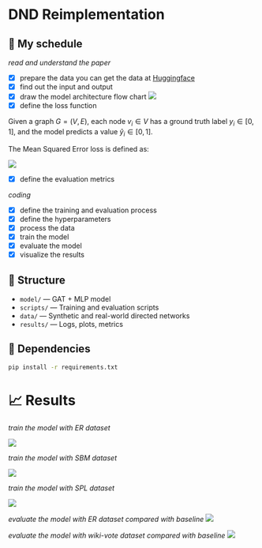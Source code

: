 # DND Reimplementation

## 🚀 My schedule

*read and understand the paper*

- [X] prepare the data
  you can get the data at [Huggingface](https://huggingface.co/sanyier312/DND-Reimplementation/tree/main/data/synthetic)
- [X] find out the input and output
- [X] draw the model architecture  flow chart
  ![](20250514213026.png)
- [X] define the loss function

Given a graph $G = (V, E)$, each node $v_i \in V$ has a ground truth label $y_i \in [0, 1]$,
and the model predicts a value $\hat{y}_i \in [0, 1]$.

The Mean Squared Error loss is defined as:

![](20250514215425.png)

- [X] define the evaluation metrics

*coding*

- [X] define the training and evaluation process
- [X] define the hyperparameters
- [X] process the data
- [X] train the model
- [X] evaluate the model
- [X] visualize the results

## 📌 Structure

- `model/` — GAT + MLP model
- `scripts/` — Training and evaluation scripts
- `data/` — Synthetic and real-world directed networks
- `results/` — Logs, plots, metrics

## 🔧 Dependencies

```bash
pip install -r requirements.txt
```

# 📈 Results

*train the model with  ER dataset*

![](er_train.jpg)

*train the model with  SBM dataset*

![](sbm_train.jpg)

*train the model with  SPL dataset*

![](20250516133108.png)

*evaluate the model with  ER dataset compared with baseline*
![](disintegration_time_comparison.png)


*evaluate the model with  wiki-vote dataset compared with baseline*
![](compare_wiki_vote.png)